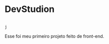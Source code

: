 # DevStudion
                                                                                             j
Esse foi meu primeiro projeto feito de front-end. 
